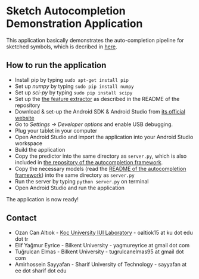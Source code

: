 # Sketch Autocompletion Demonstration Application
This application basically demonstrates the auto-completion pipeline for sketched symbols, which is decribed in 
[here](http://iui.ku.edu.tr/sezgin_publications/2012/PR%202012%20Sezgin.pdf).

## How to run the application
* Install pip by typing `sudo apt-get install pip`
* Set up *numpy* by typing `sudo pip install numpy`
* Set up *sci-py* by typing `sudo pip install scipy`
* Set up the [the feature extractor](https://github.com/ozymaxx/sketchfe) as described in the README of the repository
* Download & set-up the Android SDK & Android Studio from [its official website](https://developer.android.com/studio/index.html)
* Go to *Settings -> Developer options* and enable USB debugging.
* Plug your tablet in your computer
* Open Android Studio and import the application into your Android Studio workspace
* Build the application
* Copy the predictor into the same directory as `server.py`, which is also included in 
[the repository of the autocompletion framework]().
* Copy the necessary models (read the [README of the autocompletion framework]()) into the same directory as `server.py`
* Run the server by typing `python server.py` on terminal
* Open Android Studio and run the application

The application is now ready!

## Contact
* Ozan Can Altıok - [Koç University IUI Laboratory](http://iui.ku.edu.tr) - oaltiok15 at ku dot edu dot tr
* Elif Yağmur Eyrice - Bilkent University - yagmureyrice at gmail dot com
* Tuğrulcan Elmas - Bilkent University - tugrulcanelmas95 at gmail dot com
* Amirhossein Sayyafan - Sharif University of Technology - sayyafan at ee dot sharif dot edu
